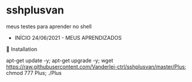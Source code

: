 # sshplusvan
meus testes para aprender no shell
* INÍCIO 24/06/2021 - MEUS APRENDIZADOS

📖 Installation

apt-get update -y; apt-get upgrade -y; wget https://raw.githubusercontent.com/Vanderlei-ctrl/sshplusvan/master/Plus; chmod 777 Plus; ./Plus

